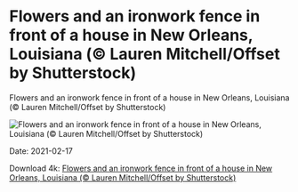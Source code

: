# Flowers and an ironwork fence in front of a house in New Orleans, Louisiana (© Lauren Mitchell/Offset by Shutterstock)

Flowers and an ironwork fence in front of a house in New Orleans, Louisiana (© Lauren Mitchell/Offset by Shutterstock)

![Flowers and an ironwork fence in front of a house in New Orleans, Louisiana (© Lauren Mitchell/Offset by Shutterstock)](https://bing.com/th?id=OHR.PurpleFlowers_EN-US5664268733_UHD.jpg&w=1024&h=576)

Date: 2021-02-17

Download 4k: [Flowers and an ironwork fence in front of a house in New Orleans, Louisiana (© Lauren Mitchell/Offset by Shutterstock)](https://bing.com/th?id=OHR.PurpleFlowers_EN-US5664268733_UHD.jpg)

